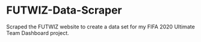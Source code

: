 # FUTWIZ-Data-Scraper
Scraped the FUTWIZ website to create a data set for my FIFA 2020 Ultimate Team Dashboard project.
